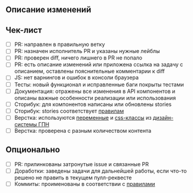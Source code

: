 ## Описание изменений

## Чек-лист

- [ ] PR: направлен в правильную ветку
- [ ] PR: назначен исполнитель PR и указаны нужные лейблы
- [ ] PR: проверен diff, ничего лишнего в PR не попало
- [ ] PR: есть описание изменений или приложена ссылка на задачу с описанием, оставлены пояснительные комментарии к diff
- [ ] JS: нет варнингов и ошибок в консоли браузера
- [ ] Тесты: новый функционал и исправленные баги покрыты тестами
- [ ] Документация: отражены все изменения в API компонентов и описаны важные особенности реализации или использования
- [ ] Сторибук: для компонентов написаны или обновлены stories
- [ ] Сторибук: stories соответствует [правилам](https://github.com/gpn-prototypes/vega-ui/blob/master/docs/storybook.md)
- [ ] Верстка: используются [переменные](https://github.com/gpn-prototypes/ui-kit/tree/master/src/components/Theme) и [css-классы](https://github.com/gpn-prototypes/ui-kit/blob/master/src/utils/whitepaper/whitepaper.css) из [дизайн-системы ГПН](https://github.com/gpn-prototypes/ui-kit)
- [ ] Верстка: проверена с разным количеством контента

## Опционально

- [ ] PR: прилинкованы затронутые issue и связанные PR
- [ ] Доработки: заведены задачи для дальнейшей работы, если что-то решено не править в текущем пулл-реквесте
- [ ] Коммиты: проименованы в соответствии с [правилами](../docs/commits-style.md)
